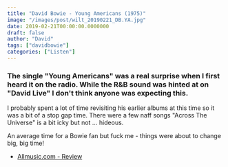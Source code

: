 ```yaml
---
title: "David Bowie - Young Americans (1975)"
image: "/images/post/wilt_20190221_DB.YA.jpg"
date: 2019-02-21T00:00:00.0000000
draft: false
author: "David"
tags: ["davidbowie"]
categories: ["Listen"]
---
```

### The single "Young Americans" was a real surprise when I first heard it on the radio. While the R&B sound was hinted at on "David Live" I don't think anyone was expecting this.

 I probably spent a lot of time revisiting his earlier albums at this time so it was a bit of a stop gap time. There were a few naff songs "Across The Universe" is a bit icky but not ... hideous.

 An average time for a Bowie fan but fuck me - things were about to change big, big time!

-  [Allmusic.com - Review](https://www.allmusic.com/album/young-americans-mw0000098919)